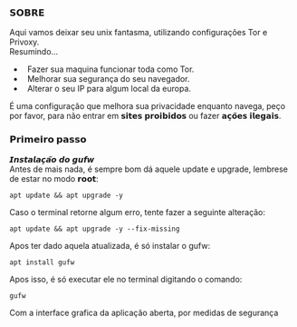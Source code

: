 ### 𝗦𝗢𝗕𝗥𝗘
Aqui vamos deixar seu unix fantasma, utilizando configurações Tor e Privoxy.<br>
Resumindo...
- &nbsp; Fazer sua maquina funcionar toda como Tor.
- &nbsp; Melhorar sua segurança do seu navegador.
- &nbsp; Alterar o seu IP para algum local da europa.

É uma configuração que melhora sua privacidade enquanto navega, peço por favor, para não entrar em 𝘀𝗶𝘁𝗲𝘀 𝗽𝗿𝗼𝗶𝗯𝗶𝗱𝗼𝘀 ou fazer 𝗮𝗰̧𝗼̃𝗲𝘀 𝗶𝗹𝗲𝗴𝗮𝗶𝘀. 

### 𝗣𝗿𝗶𝗺𝗲𝗶𝗿𝗼 𝗽𝗮𝘀𝘀𝗼
𝙄𝙣𝙨𝙩𝙖𝙡𝙖𝙘̧𝙖̃𝙤 𝙙𝙤 𝙜𝙪𝙛𝙬 <br>
Antes de mais nada, é sempre bom dá aquele update e upgrade, lembrese de estar no modo 𝗿𝗼𝗼𝘁:
```
apt update && apt upgrade -y
```
Caso o terminal retorne algum erro, tente fazer a seguinte alteração:
```
apt update && apt upgrade -y --fix-missing
```
Apos ter dado aquela atualizada, é só instalar o gufw:
```
apt install gufw
```
Apos isso, é só executar ele no terminal digitando o comando:
```
gufw
```
Com a interface grafica da aplicação aberta, por medidas de segurança

